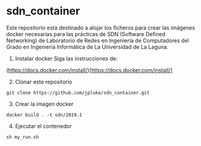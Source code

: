 # sdn_container

Este repositorio está destinado a alojar los ficheros para crear las imágenes docker necesarias para las prácticas de SDN (Software Defined Networking) de Laboratorio de Redes en Ingeniería de Computadores del Grado en Ingeniería Informática de La Universidad de La Laguna.

1. Instalar docker
Siga las instrucciones de:

(https://docs.docker.com/install/)[https://docs.docker.com/install/]

2. Clonar este repositorio

```
git clone https://github.com/jpluke/sdn_container.git
```
3. Crear la imagen docker

```
docker build . -t sdn/2019.1
```
4. Ejecutar el contenedor

```
sh my_run.sh
```
